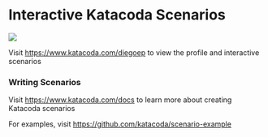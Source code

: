 # Interactive Katacoda Scenarios

[![](http://shields.katacoda.com/katacoda/diegoep/count.svg)](https://www.katacoda.com/diegoep "Get your profile on Katacoda.com")

Visit https://www.katacoda.com/diegoep to view the profile and interactive scenarios

### Writing Scenarios
Visit https://www.katacoda.com/docs to learn more about creating Katacoda scenarios

For examples, visit https://github.com/katacoda/scenario-example
